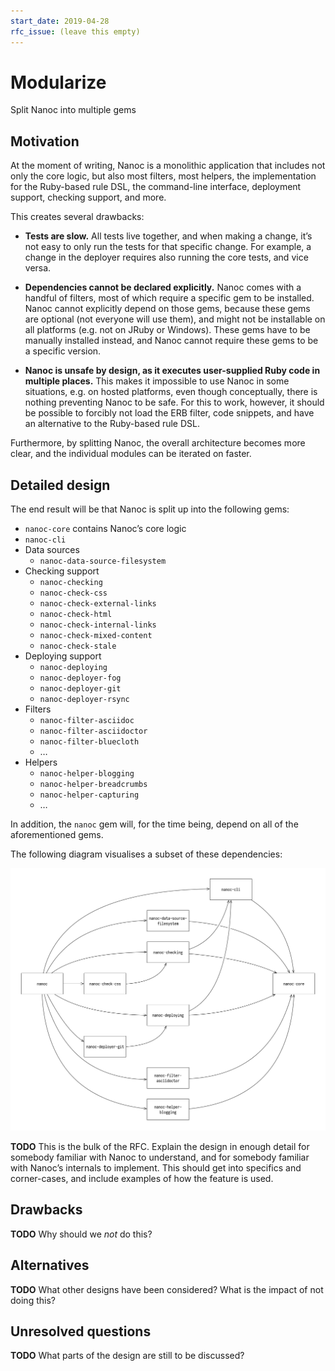 ```yaml
---
start_date: 2019-04-28
rfc_issue: (leave this empty)
---
```


# Modularize

Split Nanoc into multiple gems

## Motivation

At the moment of writing, Nanoc is a monolithic application that includes not only the core logic, but also most filters, most helpers, the implementation for the Ruby-based rule DSL, the command-line interface, deployment support, checking support, and more.

This creates several drawbacks:

- **Tests are slow.** All tests live together, and when making a change, it’s not easy to only run the tests for that specific change. For example, a change in the deployer requires also running the core tests, and vice versa.

- **Dependencies cannot be declared explicitly.** Nanoc comes with a handful of filters, most of which require a specific gem to be installed. Nanoc cannot explicitly depend on those gems, because these gems are optional (not everyone will use them), and might not be installable on all platforms (e.g. not on JRuby or Windows). These gems have to be manually installed instead, and Nanoc cannot require these gems to be a specific version.

- **Nanoc is unsafe by design, as it executes user-supplied Ruby code in multiple places.** This makes it impossible to use Nanoc in some situations, e.g. on hosted platforms, even though conceptually, there is nothing preventing Nanoc to be safe. For this to work, however, it should be possible to forcibly not load the ERB filter, code snippets, and have an alternative to the Ruby-based rule DSL.

Furthermore, by splitting Nanoc, the overall architecture becomes more clear, and the individual modules can be iterated on faster.

## Detailed design

The end result will be that Nanoc is split up into the following gems:

* `nanoc-core` contains Nanoc’s core logic
* `nanoc-cli`
* Data sources
  * `nanoc-data-source-filesystem`
* Checking support
  * `nanoc-checking`
  * `nanoc-check-css`
  * `nanoc-check-external-links`
  * `nanoc-check-html`
  * `nanoc-check-internal-links`
  * `nanoc-check-mixed-content`
  * `nanoc-check-stale`
* Deploying support
  * `nanoc-deploying`
  * `nanoc-deployer-fog`
  * `nanoc-deployer-git`
  * `nanoc-deployer-rsync`
* Filters
  * `nanoc-filter-asciidoc`
  * `nanoc-filter-asciidoctor`
  * `nanoc-filter-bluecloth`
  * …
* Helpers
  * `nanoc-helper-blogging`
  * `nanoc-helper-breadcrumbs`
  * `nanoc-helper-capturing`
  * …

In addition, the `nanoc` gem will, for the time being, depend on all of the aforementioned gems.

The following diagram visualises a subset of these dependencies:

![Gem dependency diagram](0000-modularize/gem-dependency-diagram.png)

**TODO** This is the bulk of the RFC. Explain the design in enough detail for somebody familiar with Nanoc to understand, and for somebody familiar with Nanoc’s internals to implement. This should get into specifics and corner-cases, and include examples of how the feature is used.

## Drawbacks

**TODO** Why should we *not* do this?

## Alternatives

**TODO** What other designs have been considered? What is the impact of not doing this?

## Unresolved questions

**TODO** What parts of the design are still to be discussed?
